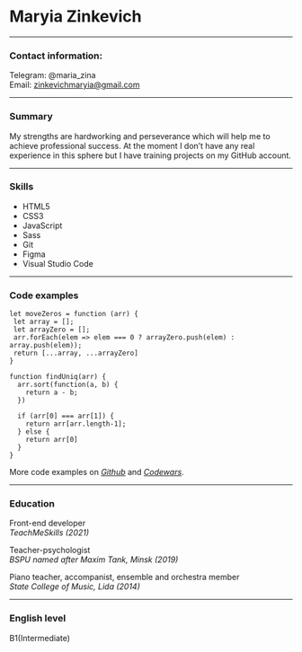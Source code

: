 # Maryia Zinkevich
***
### Contact information:
Telegram: @maria_zina    
Email: zinkevichmaryia@gmail.com    
***
### Summary
My strengths are hardworking and perseverance which will help me to achieve professional success. At the moment I don’t have any real experience in this sphere but I have training projects on my GitHub account.
***
### Skills
 - HTML5
 - CSS3
 - JavaScript 
 - Sass
 - Git
 - Figma
 - Visual Studio Code
***
### Code examples
 ```
let moveZeros = function (arr) {
  let array = [];
  let arrayZero = [];
  arr.forEach(elem => elem === 0 ? arrayZero.push(elem) : array.push(elem));
  return [...array, ...arrayZero]
}

```
```
function findUniq(arr) {
  arr.sort(function(a, b) {
    return a - b;
  })
  
  if (arr[0] === arr[1]) {
    return arr[arr.length-1];
  } else {
    return arr[0]
  }
}
```
More code examples on *[Github](https://github.com/Maria-Zinkevich)* and *[Codewars](https://www.codewars.com/users/Maria-Zinkevich)*.
***
### Education
Front-end developer     
*TeachMeSkills (2021)*     

Teacher-psychologist     
*BSPU named after Maxim Tank, Minsk (2019)*     

Piano teacher, accompanist, ensemble and orchestra member     
*State College of Music, Lida (2014)*     
***
### English level
B1(Intermediate)